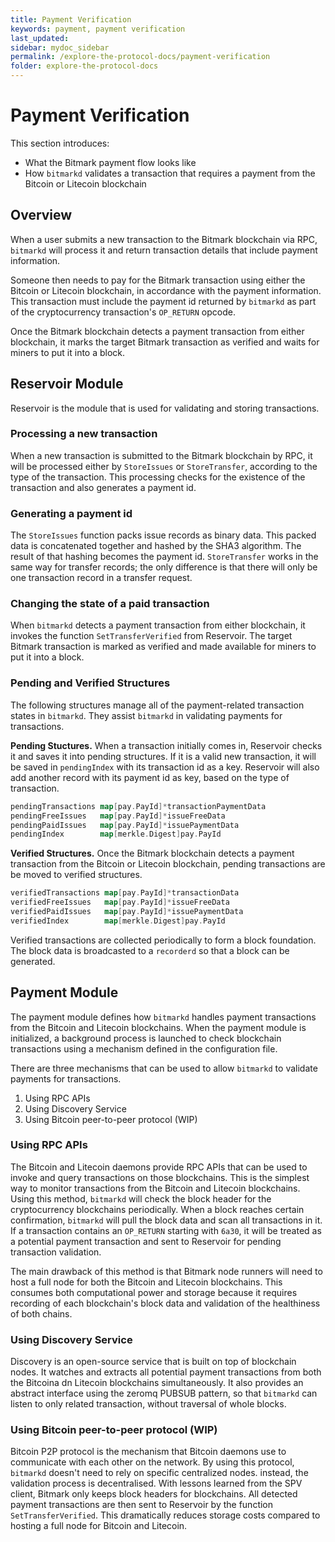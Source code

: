 ```yaml
---
title: Payment Verification
keywords: payment, payment verification
last_updated: 
sidebar: mydoc_sidebar
permalink: /explore-the-protocol-docs/payment-verification
folder: explore-the-protocol-docs
---
```


# Payment Verification

This section introduces:

* What the Bitmark payment flow looks like
* How `bitmarkd` validates a transaction that requires a payment from the Bitcoin or Litecoin blockchain

## Overview

When a user submits a new transaction to the Bitmark blockchain via RPC, `bitmarkd` will process it and return transaction details that include payment information.

Someone then needs to pay for the Bitmark transaction using either the Bitcoin or Litecoin blockchain, in accordance with the payment information. This transaction must include the payment id returned by `bitmarkd` as part of the cryptocurrency transaction's `OP_RETURN` opcode.

Once the Bitmark blockchain detects a payment transaction from either blockchain, it marks the target Bitmark transaction as verified and waits for miners to put it into a block.

## Reservoir Module

Reservoir is the module that is used for validating and storing transactions.

### Processing a new transaction

When a new transaction is submitted to the Bitmark blockchain by RPC, it will be processed either by `StoreIssues` or `StoreTransfer`, according to the type of the transaction. This processing checks for the existence of the transaction and also generates a payment id.

### Generating a payment id

The `StoreIssues` function packs issue records as binary data. This packed data is concatenated together and hashed by the SHA3 algorithm. The result of that hashing becomes the payment id. `StoreTransfer` works in the same way for transfer records; the only difference is that there will only be one transaction record in a transfer request.

### Changing the state of a paid transaction

When `bitmarkd` detects a payment transaction from either blockchain, it invokes the function `SetTransferVerified` from Reservoir. The target Bitmark transaction is marked as verified and made available for miners to put it into a block.

### Pending and Verified Structures

The following structures manage all of the payment-related transaction states in `bitmarkd`. They assist `bitmarkd` in validating payments for transactions.

**Pending Stuctures.** When a transaction initially comes in, Reservoir checks it and saves it into pending structures. If it is a valid new transaction, it will be saved in `pendingIndex` with its transaction id as a key. Reservoir will also add another record with its payment id as key, based on the type of transaction.

```go
pendingTransactions map[pay.PayId]*transactionPaymentData
pendingFreeIssues   map[pay.PayId]*issueFreeData
pendingPaidIssues   map[pay.PayId]*issuePaymentData
pendingIndex        map[merkle.Digest]pay.PayId
```

**Verified Structures.** Once the Bitmark blockchain detects a payment transaction from the Bitcoin or Litecoin blockchain, pending transactions are be moved to verified structures.

```go
verifiedTransactions map[pay.PayId]*transactionData
verifiedFreeIssues   map[pay.PayId]*issueFreeData
verifiedPaidIssues   map[pay.PayId]*issuePaymentData
verifiedIndex        map[merkle.Digest]pay.PayId
```

Verified transactions are collected periodically to form a block foundation. The block data is broadcasted to a `recorderd` so that a block can be generated.

## Payment Module

The payment module defines how `bitmarkd` handles payment transactions from the Bitcoin and Litecoin blockchains. When the payment module is initialized, a background process is launched to check blockchain transactions using a mechanism defined in the configuration file.

There are three mechanisms that can be used to allow `bitmarkd` to validate payments for transactions.

1. Using RPC APIs
1. Using Discovery Service
1. Using Bitcoin peer-to-peer protocol (WIP)

### Using RPC APIs

The Bitcoin and Litecoin daemons provide RPC APIs that can be used to invoke and query transactions on those blockchains. This is the simplest way to monitor transactions from the Bitcoin and Litecoin blockchains. Using this method, `bitmarkd` will check the block header for the cryptocurrency blockchains periodically. When a block reaches certain confirmation, `bitmarkd` will pull the block data and scan all transactions in it. If a transaction contains an `OP_RETURN` starting with `6a30`, it will be treated as a potential payment transaction and sent to Reservoir for pending transaction validation.

The main drawback of this method is that Bitmark node runners will need to host a full node for both the Bitcoin and Litecoin blockchains. This consumes both computational power and storage because it requires recording of each blockchain's block data and validation of the healthiness of both chains.

### Using Discovery Service

Discovery is an open-source service that is built on top of blockchain nodes. It watches and extracts all potential payment transactions from both the Bitcoina dn Litecoin blockchains simultaneously. It also provides an abstract interface using the zeromq PUBSUB pattern, so that `bitmarkd` can listen to only related transaction, without traversal of whole blocks.

### Using Bitcoin peer-to-peer protocol (WIP)

Bitcoin P2P protocol is the mechanism that Bitcoin daemons use to communicate with each other on the network. By using this protocol, `bitmarkd` doesn't need to rely on specific centralized nodes. instead, the validation process is decentralised. With lessons learned from the SPV client, Bitmark only keeps block headers for blockchains. All detected payment transactions are then sent to Reservoir by the function `SetTransferVerified`. This dramatically reduces storage costs compared to hosting a full node for Bitcoin and Litecoin.
